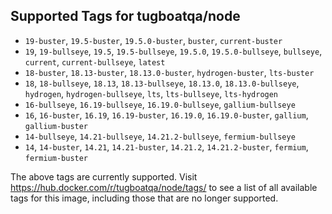 ## Supported Tags for tugboatqa/node

* `19-buster`, `19.5-buster`, `19.5.0-buster`, `buster`, `current-buster`
* `19`, `19-bullseye`, `19.5`, `19.5-bullseye`, `19.5.0`, `19.5.0-bullseye`, `bullseye`, `current`, `current-bullseye`, `latest`
* `18-buster`, `18.13-buster`, `18.13.0-buster`, `hydrogen-buster`, `lts-buster`
* `18`, `18-bullseye`, `18.13`, `18.13-bullseye`, `18.13.0`, `18.13.0-bullseye`, `hydrogen`, `hydrogen-bullseye`, `lts`, `lts-bullseye`, `lts-hydrogen`
* `16-bullseye`, `16.19-bullseye`, `16.19.0-bullseye`, `gallium-bullseye`
* `16`, `16-buster`, `16.19`, `16.19-buster`, `16.19.0`, `16.19.0-buster`, `gallium`, `gallium-buster`
* `14-bullseye`, `14.21-bullseye`, `14.21.2-bullseye`, `fermium-bullseye`
* `14`, `14-buster`, `14.21`, `14.21-buster`, `14.21.2`, `14.21.2-buster`, `fermium`, `fermium-buster`

The above tags are currently supported. Visit https://hub.docker.com/r/tugboatqa/node/tags/ to see a list of all available tags for this image, including those that are no longer supported.
